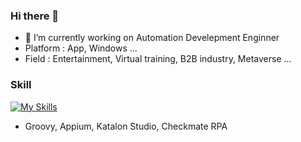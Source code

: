 ### Hi there 👋
- 🔭 I’m currently working on Automation Develepment Enginner
- Platform : App, Windows ...
- Field : Entertainment, Virtual training, B2B industry, Metaverse ...

### Skill
[![My Skills](https://skillicons.dev/icons?i=py,cs,selenium)](https://skillicons.dev)
- Groovy, Appium, Katalon Studio, Checkmate RPA 

<!--
**yjbae-ww/yjbae-ww** is a ✨ _special_ ✨ repository because its `README.md` (this file) appears on your GitHub profile.

Here are some ideas to get you started:

- 🔭 I’m currently working on ...
- 🌱 I’m currently learning ...
- 👯 I’m looking to collaborate on ...
- 🤔 I’m looking for help with ...
- 💬 Ask me about ...
- 📫 How to reach me: ...
- 😄 Pronouns: ...
- ⚡ Fun fact: ...
-->
